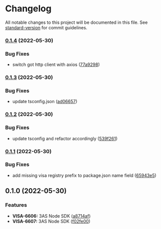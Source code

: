 # Changelog

All notable changes to this project will be documented in this file. See [standard-version](https://github.com/conventional-changelog/standard-version) for commit guidelines.

### [0.1.4](https://gitlab.va-endpoint.com/visa/sdks/nodejs/compare/v0.1.3...v0.1.4) (2022-05-30)


### Bug Fixes

* switch got http client with axios ([77a9298](https://gitlab.va-endpoint.com/visa/sdks/nodejs/commit/77a9298fbbec4a57991295e3f6fbe9d98e31256c))

### [0.1.3](https://gitlab.va-endpoint.com/visa/sdks/3as/nodejs/compare/v0.1.2...v0.1.3) (2022-05-30)


### Bug Fixes

* update tsconfig.json ([ad06657](https://gitlab.va-endpoint.com/visa/sdks/3as/nodejs/commit/ad06657ce02c417860c876e9ea34ece2d334e453))

### [0.1.2](https://gitlab.va-endpoint.com/visa/sdks/3as/nodejs/compare/v0.1.1...v0.1.2) (2022-05-30)


### Bug Fixes

* update tsconfig and refactor accordingly ([539f261](https://gitlab.va-endpoint.com/visa/sdks/3as/nodejs/commit/539f2618f8dd4b83502744d781593fe286bfe121))

### [0.1.1](https://gitlab.va-endpoint.com/visa/sdks/3as/nodejs/compare/v0.1.0...v0.1.1) (2022-05-30)


### Bug Fixes

* add missing visa registry prefix to package.json name field ([65943e5](https://gitlab.va-endpoint.com/visa/sdks/3as/nodejs/commit/65943e5ad9bae2e8ed4c327d62d89d2349bd2334))

## 0.1.0 (2022-05-30)


### Features

* **VISA-6606:** 3AS Node SDK ([a8714af](https://gitlab.va-endpoint.com/visa/sdks/3as/nodejs/commit/a8714afbaac47487f5dae362c85b821ccf7b060b))
* **VISA-6607:** 3AS Node SDK ([f02fe00](https://gitlab.va-endpoint.com/visa/sdks/3as/nodejs/commit/f02fe00d43dc7d9ed7406e03ee02dd0d72bde207))
